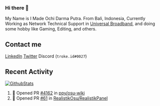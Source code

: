 ### Hi there 👋

My Name is I Made Ochi Darma Putra. From Bali, Indonesia, Currently Working as Network Technical Support in [Universal Broadband](https://universal.net.id), and doing some hobby like Gaming, Editing, and others.

## Contact me

[LinkedIn](https://linkedin.com/in/troke) [Twitter](https://twitter.com/darma_ochi) Discord (`troke.id#0027`)

## Recent Activity

[![GithubStats](https://github-readme-stats.vercel.app/api?username=troke12&show_icons=true)](https://github.com/troke12)

<!--START_SECTION:activity-->
1. 💪 Opened PR [#4162](https://github.com//ppy/osu-wiki/pull/4162) in [ppy/osu-wiki](https://github.com//ppy/osu-wiki)
2. 💪 Opened PR [#61](https://github.com//RealistikOsu/RealistikPanel/pull/61) in [RealistikOsu/RealistikPanel](https://github.com//RealistikOsu/RealistikPanel)
<!--END_SECTION:activity-->


